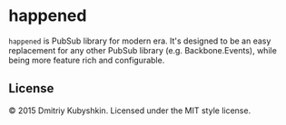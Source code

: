 # happened

`happened` is PubSub library for modern era. It's designed to be an easy replacement for any other PubSub library (e.g. Backbone.Events), while being more feature rich and configurable.

## License

© 2015 Dmitriy Kubyshkin. Licensed under the MIT style license.
